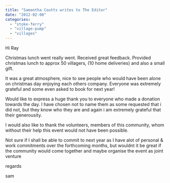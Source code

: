 ```yaml
---
title: "Samantha Coutts writes to The Editor"
date: "2012-02-08"
categories: 
  - "stoke-ferry"
  - "village-pump"
  - "villages"
---
```


Hi Ray

Christmas lunch went really went. Received great feedback. Provided christmas lunch to approx 50 villagers, (10 home deliveries) and also a small gift.

It was a great atmosphere, nice to see people who would have been alone on christmas day enjoying each others company. Everyone was extremely grateful and some even asked to book for next year!

Would like to express a huge thank you to everyone who made a donation towards the day. I have chosen not to name them as some requested that i did not, but they know who they are and again i am extremely grateful that their generousity.

I would also like to thank the volunteers, members of this community, whom without their help this event would not have been possible.

Not sure if I shall be able to commit to next year as I have alot of personal & work commitments over the forthcoming months, but wouldnt it be great if the community would come together and maybe organise the event as joint venture

regards

sam

